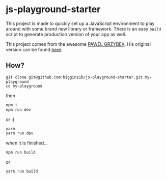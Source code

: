 # js-playground-starter

This project is made to quickly set up a JavaScript environment to play around with some brand new library or framework. There is an easy `build` script to generate production version of your app as well.

This project comes from the awesome [PAWEL GRZYBEK](https://pawelgrzybek.com/). His original version can be found [here](https://github.com/pawelgrzybek/JS-Playground).

## How?

```
git clone git@github.com:higgins1b/js-playground-starter.git my-playground
cd my-playground
```
then

```bash
npm i
npm run dev
```

or :)

```bash
yarn
yarn run dev
```

when it is finished...

```bash
npm run build
```

or

```bash
yarn run build
```

